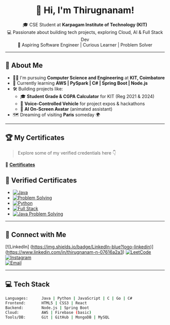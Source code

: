 <!-- README.md for Thirugnanam N -->

<h1 align="center">👋 Hi, I'm Thirugnanam!</h1>
<p align="center">
🎓 CSE Student at <b>Karpagam Institute of Technology (KIT)</b> <br>
💻 Passionate about building tech projects, exploring Cloud, AI & Full Stack Dev <br>
🚀 Aspiring Software Engineer | Curious Learner | Problem Solver
</p>

---

## 📜 About Me

- 👨‍🎓 I'm pursuing **Computer Science and Engineering** at **KIT, Coimbatore**
- 🌱 Currently learning **AWS | PySpark | C# | Spring Boot | Node.js**
- 🛠️ Building projects like:
  - 🎓 **Student Grade & CGPA Calculator** for KIT (Reg 2021 & 2024)
  - 🤖 **Voice-Controlled Vehicle** for project expos & hackathons
  - 🧠 **AI On-Screen Avatar** (animated assistant)
- 🗺️ Dreaming of visiting **Paris** someday 🌍

---

## 🏆 My Certificates

> Explore some of my verified credentials here 👇

📂 [**Certificates**](#)  
## 🏅 Verified Certificates

- [![Java](https://img.shields.io/badge/Java-Programming-blue?logo=java)](https://www.linkedin.com/posts/thirugnanam-n-07616a2a3_java-programming-learning-activity-7268635188211920896-PlRI)
- [![Problem Solving](https://img.shields.io/badge/ProblemSolving-HackerRank-green?logo=hackerrank)](https://www.linkedin.com/analytics/post-summary/urn:li:activity:7268635188211920896/)
- [![Python](https://img.shields.io/badge/Python-Basics-yellow?logo=python)](https://www.linkedin.com/analytics/post-summary/urn:li:activity:7339147025357131777/)
- [![Full Stack](https://img.shields.io/badge/FullStack-Development-orange?logo=html5)](https://www.linkedin.com/analytics/post-summary/urn:li:activity:7342129395072909312/)
- [![Java Problem Solving](https://img.shields.io/badge/CyberSecurity-Workshop-critical?logo=security)](https://www.linkedin.com/analytics/post-summary/urn:li:activity:7303340980282212352/)


---

## 🤝 Connect with Me

[![LinkedIn] (https://img.shields.io/badge/LinkedIn-blue?logo-linkedin)] (https://www.linkedin.com/in/thirugnanam-n-07616a2a3)
[![LeetCode](https://img.shields.io/badge/LeetCode-FFA116?logo=leetcode&logoColor=black)](https://leetcode.com/u/thiru-x)  
[![Instagram](https://img.shields.io/badge/Instagram-E4405F?logo=instagram&logoColor=white)](https://www.instagram.com/_thiru._.x/)  
[![Email](https://img.shields.io/badge/Gmail-D14836?logo=gmail&logoColor=white)](mailto:nthiru878@gmail.com)


---

## 💻 Tech Stack

```bash
Languages:      Java | Python | JavaScript | C | Go | C#
Frontend:       HTML5 | CSS3 | React
Backend:        Node.js | Spring Boot 
Cloud:          AWS | Firebase (basic)
Tools/DB:       Git | GitHub | MongoDB | MySQL 
